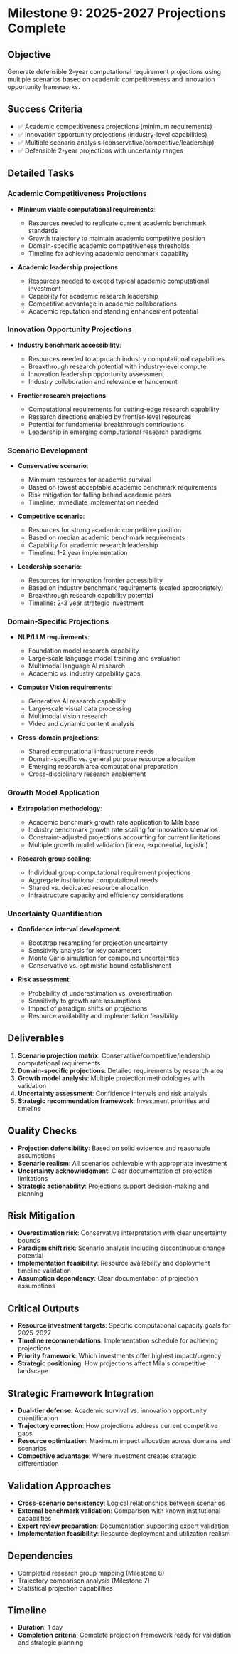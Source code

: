 # Milestone 9: 2025-2027 Projections Complete

## Objective
Generate defensible 2-year computational requirement projections using multiple scenarios based on academic competitiveness and innovation opportunity frameworks.

## Success Criteria
- ✅ Academic competitiveness projections (minimum requirements)
- ✅ Innovation opportunity projections (industry-level capabilities)
- ✅ Multiple scenario analysis (conservative/competitive/leadership)
- ✅ Defensible 2-year projections with uncertainty ranges

## Detailed Tasks

### Academic Competitiveness Projections
- **Minimum viable computational requirements**:
  - Resources needed to replicate current academic benchmark standards
  - Growth trajectory to maintain academic competitive position
  - Domain-specific academic competitiveness thresholds
  - Timeline for achieving academic benchmark capability

- **Academic leadership projections**:
  - Resources needed to exceed typical academic computational investment
  - Capability for academic research leadership
  - Competitive advantage in academic collaborations
  - Academic reputation and standing enhancement potential

### Innovation Opportunity Projections
- **Industry benchmark accessibility**:
  - Resources needed to approach industry computational capabilities
  - Breakthrough research potential with industry-level compute
  - Innovation leadership opportunity assessment
  - Industry collaboration and relevance enhancement

- **Frontier research projections**:
  - Computational requirements for cutting-edge research capability
  - Research directions enabled by frontier-level resources
  - Potential for fundamental breakthrough contributions
  - Leadership in emerging computational research paradigms

### Scenario Development
- **Conservative scenario**:
  - Minimum resources for academic survival
  - Based on lowest acceptable academic benchmark requirements
  - Risk mitigation for falling behind academic peers
  - Timeline: immediate implementation needed

- **Competitive scenario**:
  - Resources for strong academic competitive position
  - Based on median academic benchmark requirements
  - Capability for academic research leadership
  - Timeline: 1-2 year implementation

- **Leadership scenario**:
  - Resources for innovation frontier accessibility
  - Based on industry benchmark requirements (scaled appropriately)
  - Breakthrough research capability potential
  - Timeline: 2-3 year strategic investment

### Domain-Specific Projections
- **NLP/LLM requirements**:
  - Foundation model research capability
  - Large-scale language model training and evaluation
  - Multimodal language AI research
  - Academic vs. industry capability gaps

- **Computer Vision requirements**:
  - Generative AI research capability
  - Large-scale visual data processing
  - Multimodal vision research
  - Video and dynamic content analysis

- **Cross-domain projections**:
  - Shared computational infrastructure needs
  - Domain-specific vs. general purpose resource allocation
  - Emerging research area computational preparation
  - Cross-disciplinary research enablement

### Growth Model Application
- **Extrapolation methodology**:
  - Academic benchmark growth rate application to Mila base
  - Industry benchmark growth rate scaling for innovation scenarios
  - Constraint-adjusted projections accounting for current limitations
  - Multiple growth model validation (linear, exponential, logistic)

- **Research group scaling**:
  - Individual group computational requirement projections
  - Aggregate institutional computational needs
  - Shared vs. dedicated resource allocation
  - Infrastructure capacity and efficiency considerations

### Uncertainty Quantification
- **Confidence interval development**:
  - Bootstrap resampling for projection uncertainty
  - Sensitivity analysis for key parameters
  - Monte Carlo simulation for compound uncertainties
  - Conservative vs. optimistic bound establishment

- **Risk assessment**:
  - Probability of underestimation vs. overestimation
  - Sensitivity to growth rate assumptions
  - Impact of paradigm shifts on projections
  - Resource availability and implementation feasibility

## Deliverables
1. **Scenario projection matrix**: Conservative/competitive/leadership computational requirements
2. **Domain-specific projections**: Detailed requirements by research area
3. **Growth model analysis**: Multiple projection methodologies with validation
4. **Uncertainty assessment**: Confidence intervals and risk analysis
5. **Strategic recommendation framework**: Investment priorities and timeline

## Quality Checks
- **Projection defensibility**: Based on solid evidence and reasonable assumptions
- **Scenario realism**: All scenarios achievable with appropriate investment
- **Uncertainty acknowledgment**: Clear documentation of projection limitations
- **Strategic actionability**: Projections support decision-making and planning

## Risk Mitigation
- **Overestimation risk**: Conservative interpretation with clear uncertainty bounds
- **Paradigm shift risk**: Scenario analysis including discontinuous change potential
- **Implementation feasibility**: Resource availability and deployment timeline validation
- **Assumption dependency**: Clear documentation of projection assumptions

## Critical Outputs
- **Resource investment targets**: Specific computational capacity goals for 2025-2027
- **Timeline recommendations**: Implementation schedule for achieving projections
- **Priority framework**: Which investments offer highest impact/urgency
- **Strategic positioning**: How projections affect Mila's competitive landscape

## Strategic Framework Integration
- **Dual-tier defense**: Academic survival vs. innovation opportunity quantification
- **Trajectory correction**: How projections address current competitive gaps
- **Resource optimization**: Maximum impact allocation across domains and scenarios
- **Competitive advantage**: Where investment creates strategic differentiation

## Validation Approaches
- **Cross-scenario consistency**: Logical relationships between scenarios
- **External benchmark validation**: Comparison with known institutional capabilities
- **Expert review preparation**: Documentation supporting expert validation
- **Implementation feasibility**: Resource deployment and utilization realism

## Dependencies
- Completed research group mapping (Milestone 8)
- Trajectory comparison analysis (Milestone 7)
- Statistical projection capabilities

## Timeline
- **Duration**: 1 day
- **Completion criteria**: Complete projection framework ready for validation and strategic planning
